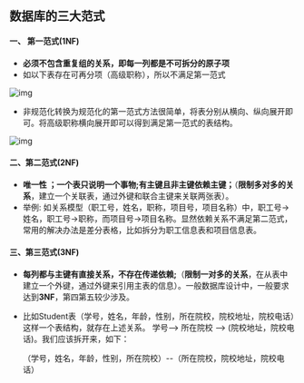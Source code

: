 ## 数据库的三大范式

#### 一、 第一范式(1NF)

* **必须不包含重复组的关系，即每一列都是不可拆分的原子项**
* 如以下表存在可再分项（高级职称），所以不满足第一范式

![img](https://img-blog.csdnimg.cn/20190226224717807.png)

* 非规范化转换为规范化的第一范式方法很简单，将表分别从横向、纵向展开即可。将高级职称横向展开即可以得到满足第一范式的表结构。

![img](https://img-blog.csdnimg.cn/20190226224746882.png)

#### 二、第二范式(2NF)

* **唯一性 ；一个表只说明一个事物;有主键且非主键依赖主键；**（**限制多对多的关系**，建立一个关联表，通过外键和联合主键来关联两张表）。
* 举例:  如关系模型（职工号，姓名，职称，项目号，项目名称）中，职工号->姓名，职工号->职称，而项目号->项目名称。显然依赖关系不满足第二范式，常用的解决办法是差分表格，比如拆分为职工信息表和项目信息表。

#### 三、第三范式(3NF)

* **每列都与主键有直接关系，不存在传递依赖;**（**限制一对多的关系**，在从表中建立一个外键，通过外键来引用主表的信息）。一般数据库设计中，一般要求达到**3NF**，第四第五较少涉及。

* 比如Student表（学号，姓名，年龄，性别，所在院校，院校地址，院校电话）这样一个表结构，就存在上述关系。 学号--> 所在院校 --> (院校地址，院校电话)。我们应该拆开来，如下：

  （学号，姓名，年龄，性别，所在院校）--（所在院校，院校地址，院校电话）